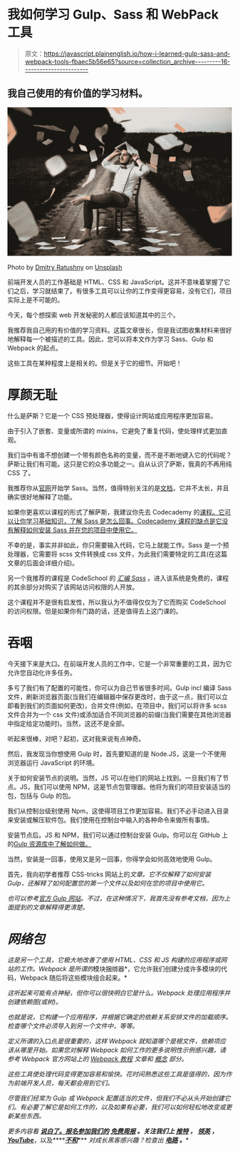 # 我如何学习 Gulp、Sass 和 WebPack 工具

> 原文：<https://javascript.plainenglish.io/how-i-learned-gulp-sass-and-webpack-tools-fbaec5b56e65?source=collection_archive---------16----------------------->

## 我自己使用的有价值的学习材料。

![](img/2ff38987359fb3c5ba1629cd5f54a1c8.png)

Photo by [Dmitry Ratushny](https://unsplash.com/@ratushny?utm_source=medium&utm_medium=referral) on [Unsplash](https://unsplash.com?utm_source=medium&utm_medium=referral)

前端开发人员的工作基础是 HTML、CSS 和 JavaScript。这并不意味着掌握了它们之后，学习就结束了。有很多工具可以让你的工作变得更容易，没有它们，项目实际上是不可能的。

今天，每个想探索 web 开发秘密的人都应该知道其中的三个。

我推荐我自己用的有价值的学习资料。这篇文章很长，但是我试图收集材料来很好地解释每一个被描述的工具。因此，您可以将本文作为学习 Sass、Gulp 和 Webpack 的起点。

这些工具在某种程度上是相关的。但是关于它的细节。开始吧！

# 厚颜无耻

什么是萨斯？它是一个 CSS 预处理器，使得设计网站或应用程序更加容易。

由于引入了嵌套、变量或所谓的 mixins，它避免了重复代码，使处理样式更加直观。

我们当中有谁不想创建一个带有颜色名称的变量，而不是不断地键入它的代码呢？萨斯让我们有可能。这只是它的众多功能之一。自从认识了萨斯，我真的不再用纯 CSS 了。

我推荐你从[官网](http://sass-lang.com/)开始学 Sass。当然，值得特别关注的是[文档](http://sass-lang.com/documentation/file.SASS_REFERENCE.html)，它并不太长，并且确实很好地解释了功能。

如果你更喜欢以课程的形式了解萨斯，我建议你先去 Codecademy 的[课程。它可以让你学习基础知识，了解 Sass 是怎么回事。Codecademy 课程的缺点是它没有解释如何安装 Sass 并在您的项目中使用它。](https://www.codecademy.com/learn/learn-sass)

不幸的是，事实并非如此，你只需要输入代码，它马上就能工作。Sass 是一个预处理器，它需要将 scss 文件转换成 css 文件，为此我们需要特定的工具(在这篇文章的后面会详细介绍)。

另一个我推荐的课程是 CodeSchool 的 [*汇编 Sass*](https://www.codeschool.com/courses/assembling-sass) 。进入该系统是免费的，课程的其余部分对购买了该网站访问权限的人开放。

这个课程并不是很有启发性，所以我认为不值得仅仅为了它而购买 CodeSchool 的访问权限。但是如果你有门路的话，还是值得去上这门课的。

# 吞咽

今天接下来是大口。在前端开发人员的工作中，它是一个非常重要的工具，因为它允许您自动化许多任务。

多亏了我们有了配置的可能性，你可以为自己节省很多时间。Gulp incl 编译 Sass 文件，刷新浏览器页面(当我们在编辑器中保存更改时，由于这一点，我们可以立即看到我们的页面如何更改)，合并文件(例如，在项目中，我们可以将许多 scss 文件合并为一个 css 文件)或添加适合不同浏览器的前缀(当我们需要在其他浏览器中指定给定功能时)。当然，这还不是全部。

听起来很棒，对吧？起初，这对我来说有点神奇。

然后，我发现当你想使用 Gulp 时，首先要知道的是 Node.JS，这是一个不使用浏览器运行 JavaScript 的环境。

关于如何安装节点的说明。当然，JS 可以在他们的网站上找到。一旦我们有了节点。JS，我们可以使用 NPM，这是节点包管理器。他将为我们的项目安装适当的包，包括与 Gulp 的包。

我们从控制台级别使用 Npm，这使得项目工作更加容易。我们不必手动进入目录来安装或解压软件包。我们使用在控制台中输入的各种命令来做所有事情。

安装节点后。JS 和 NPM，我们可以通过控制台安装 Gulp。你可以在 GitHub 上的[Gulp 资源库中了解如何做。](https://github.com/gulpjs/gulp/blob/master/docs/getting-started.md)

当然，安装是一回事，使用又是另一回事，你得学会如何高效地使用 Gulp。

首先，我向初学者推荐 CSS-tricks 网站上的[](https://css-tricks.com/gulp-for-beginners/)*文章。它不仅解释了如何安装 Gulp，还解释了如何配置您的第一个文件以及如何在您的项目中使用它。*

*也可以参考[官方 Gulp 网站](http://gulpjs.com/)。不过，在这种情况下，我首先没有参考文档，因为上面提到的文章解释得更清楚。*

# *网络包*

*这是另一个工具，它极大地改善了使用 HTML、CSS 和 JS 构建的应用程序或网站的工作。Webpack 是所谓的*模块捆绑器*，它允许我们创建分成许多模块的代码，Webpack 随后将这些模块组合起来。*

*这听起来可能有点神秘，但你可以很快明白它是什么。Webpack 处理应用程序并创建依赖图(或树)。*

*也就是说，它构建一个应用程序，并根据它确定的依赖关系安排文件的加载顺序。检查哪个文件必须导入到另一个文件中，等等。*

*定义所谓的*入口点*是很重要的，这样 Webpack 就知道哪个是根文件，依赖项应该从哪里开始。如果您对解释 Webpack 如何工作的更多说明性示例感兴趣，请参考 Webpack 官方网站上的 [*Webpack 教程*](https://medium.com/ag-grid/webpack-tutorial-understanding-how-it-works-f73dfa164f01) 文章和 [*概念*](https://webpack.js.org/concepts/) 部分。*

*这些工具使处理代码变得更加容易和愉快。花时间熟悉这些工具是值得的，因为作为前端开发人员，每天都会用到它们。*

*尽管我们经常为 Gulp 或 Webpack 配置适当的文件，但我们不必从头开始创建它们。有必要了解它是如何工作的，以及如果有必要，我们可以如何轻松地改变或更新某些东西。*

**更多内容看* [***说白了。报名参加我们的***](https://plainenglish.io/) **[***免费周报***](http://newsletter.plainenglish.io/) *。关注我们上* [***推特***](https://twitter.com/inPlainEngHQ) ， [***领英***](https://www.linkedin.com/company/inplainenglish/) ***，***[***YouTube***](https://www.youtube.com/channel/UCtipWUghju290NWcn8jhyAw)***，以及****[***不和***](https://discord.gg/GtDtUAvyhW)*** *对成长黑客感兴趣？检查出* [***电路***](https://circuit.ooo/) ***。****